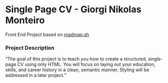 # Single Page CV - Giorgi Nikolas Monteiro
Front End Project based on <a href="https://roadmap.sh/projects/single-page-cv">roadmap.sh</a>

<h3>Project Description</h3>
<q>The goal of this project is to teach you how to create a structured, single-page CV using only HTML. You will focus on laying out your education, skills, and career history in a clean, semantic manner. Styling will be addressed in a later project.</q>

